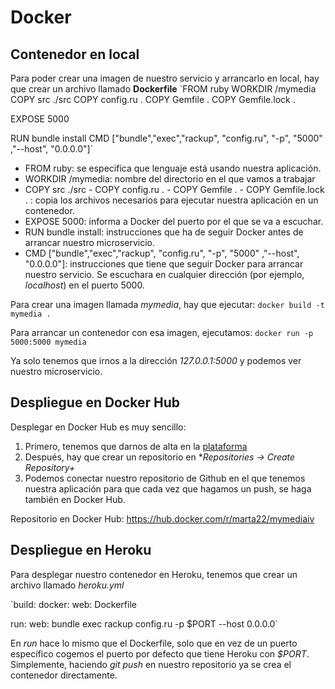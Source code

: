 # Docker

## Contenedor en local

Para poder crear una imagen de nuestro servicio y arrancarlo en local, hay que crear un archivo llamado **Dockerfile**
`FROM ruby
WORKDIR /mymedia
COPY src ./src
COPY config.ru .
COPY Gemfile .
COPY Gemfile.lock .

EXPOSE 5000

RUN bundle install
CMD ["bundle","exec","rackup", "config.ru", "-p", "5000" ,"--host", "0.0.0.0"]`

* FROM ruby: se especifica que lenguaje está usando nuestra aplicación.
* WORKDIR /mymedia: nombre del directorio en el que vamos a trabajar
* COPY src ./src - COPY config.ru . - COPY Gemfile . - COPY Gemfile.lock . : copia los archivos necesarios para ejecutar nuestra aplicación en un contenedor.
* EXPOSE 5000: informa a Docker del puerto por el que se va a escuchar.
* RUN bundle install: instrucciones que ha de seguir Docker antes de arrancar nuestro microservicio.
* CMD ["bundle","exec","rackup", "config.ru", "-p", "5000" ,"--host", "0.0.0.0"]: instrucciones que tiene que seguir Docker para arrancar nuestro servicio. Se escuchara en cualquier dirección (por ejemplo, *localhost*) en el puerto 5000.

Para crear una imagen llamada *mymedia*, hay que ejecutar:
`docker build -t mymedia .`

Para arrancar un contenedor con esa imagen, ejecutamos:
`docker run -p 5000:5000 mymedia`

Ya solo tenemos que irnos a la dirección *127.0.0.1:5000* y podemos ver nuestro microservicio.

## Despliegue en Docker Hub

Desplegar en Docker Hub es muy sencillo: 
1. Primero, tenemos que darnos de alta en la [plataforma](https://hub.docker.com/)
2. Después, hay que crear un repositorio en **Repositories -> Create Repository+*
3. Podemos conectar nuestro repositorio de Github en el que tenemos nuestra aplicación para que cada vez que hagamos un push, se haga también en Docker Hub.

Repositorio en Docker Hub: https://hub.docker.com/r/marta22/mymediaiv

## Despliegue en Heroku

Para desplegar nuestro contenedor en Heroku, tenemos que crear un archivo llamado *heroku.yml*

`build:
  docker:
    web: Dockerfile

run:
  web: bundle exec rackup config.ru -p $PORT --host 0.0.0.0` 

En *run* hace lo mismo que el Dockerfile, solo que en vez de un puerto específico cogemos el puerto por defecto que tiene Heroku con *$PORT*. Simplemente, haciendo *git push* en nuestro repositorio ya se crea el contenedor directamente.
